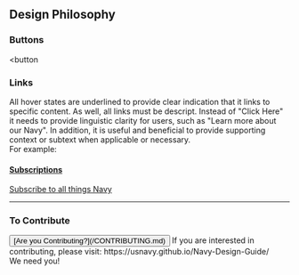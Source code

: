 ## Design Philosophy

### Buttons

<button 


### Links

All hover states are underlined to provide clear indication that it links to specific content.  As well, all links must be descript.  Instead of "Click Here" it needs to provide linguistic clarity for users, such as "Learn more about our Navy".  In addition, it is useful and beneficial to provide supporting context or subtext when applicable or necessary.  
For example:

<a href="" class="link-example">
			<h4>Subscriptions</h4>
			<p>Subscribe to all things Navy</p>
		</a>



<hr>

### To Contribute<br>
<button id="contribute-guidance">
[Are you Contributing?](/CONTRIBUTING.md)
</button>  
<span class="contribute-comment">If you are interested in contributing, please visit: https://usnavy.github.io/Navy-Design-Guide/ <br>We need you!</span>
<br>
<br>
